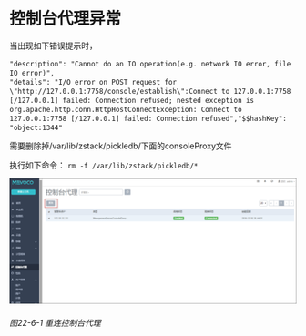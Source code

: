 # 控制台代理异常
当出现如下错误提示时，

```
"description": "Cannot do an IO operation(e.g. network IO error, file IO error)",
"details": "I/O error on POST request for \"http://127.0.0.1:7758/console/establish\":Connect to 127.0.0.1:7758 [/127.0.0.1] failed: Connection refused; nested exception is org.apache.http.conn.HttpHostConnectException: Connect to 127.0.0.1:7758 [/127.0.0.1] failed: Connection refused","$$hashKey": "object:1344" 
```

需要删除掉/var/lib/zstack/pickledb/下面的consoleProxy文件

执行如下命令：
`rm -f /var/lib/zstack/pickledb/*`

![png](../images/22-6-1.png "图22-6-1 重连控制台代理")

###### 图22-6-1 重连控制台代理
